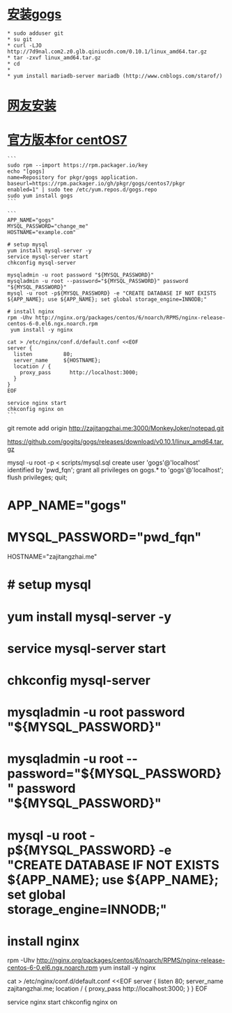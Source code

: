 
# [安装gogs](https://blog.mynook.info/post/host-your-own-git-server-using-gogs)
    * sudo adduser git
    * su git
    * curl -LJO http://7d9nal.com2.z0.glb.qiniucdn.com/0.10.1/linux_amd64.tar.gz
    * tar -zxvf linux_amd64.tar.gz
    * cd
    *
    * yum install mariadb-server mariadb (http://www.cnblogs.com/starof/)

# [网友安装](https://imjad.cn/archives/lab/using-gogs-to-build-your-own-git-server-on-centos)


# [官方版本for centOS7](https://packager.io/gh/pkgr/gogs/install?bid=613#centos-7-gogs)
    ```
    sudo rpm --import https://rpm.packager.io/key
    echo "[gogs]
    name=Repository for pkgr/gogs application.
    baseurl=https://rpm.packager.io/gh/pkgr/gogs/centos7/pkgr
    enabled=1" | sudo tee /etc/yum.repos.d/gogs.repo
    sudo yum install gogs
    ```

    ```
    APP_NAME="gogs"
    MYSQL_PASSWORD="change_me"
    HOSTNAME="example.com"

    # setup mysql
    yum install mysql-server -y
    service mysql-server start
    chkconfig mysql-server

    mysqladmin -u root password "${MYSQL_PASSWORD}"
    mysqladmin -u root --password="${MYSQL_PASSWORD}" password "${MYSQL_PASSWORD}"
    mysql -u root -p${MYSQL_PASSWORD} -e "CREATE DATABASE IF NOT EXISTS ${APP_NAME}; use ${APP_NAME}; set global storage_engine=INNODB;"

    # install nginx
    rpm -Uhv http://nginx.org/packages/centos/6/noarch/RPMS/nginx-release-centos-6-0.el6.ngx.noarch.rpm
     yum install -y nginx

    cat > /etc/nginx/conf.d/default.conf <<EOF
    server {
      listen          80;
      server_name     ${HOSTNAME};
      location / {
        proxy_pass      http://localhost:3000;
      }
    }
    EOF

    service nginx start
    chkconfig nginx on
    ```


git remote add origin http://zajitangzhai.me:3000/MonkeyJoker/notepad.git



https://github.com/gogits/gogs/releases/download/v0.10.1/linux_amd64.tar.gz


mysql -u root -p < scripts/mysql.sql
create user 'gogs'@'localhost' identified by 'pwd_fqn';
grant all privileges on gogs.* to 'gogs'@'localhost';
flush privileges;
quit;



# APP_NAME="gogs"
# MYSQL_PASSWORD="pwd_fqn"
HOSTNAME="zajitangzhai.me"

# # setup mysql
# yum install mysql-server -y
# service mysql-server start
# chkconfig mysql-server

# mysqladmin -u root password "${MYSQL_PASSWORD}"
# mysqladmin -u root --password="${MYSQL_PASSWORD}" password "${MYSQL_PASSWORD}"
# mysql -u root -p${MYSQL_PASSWORD} -e "CREATE DATABASE IF NOT EXISTS ${APP_NAME}; use ${APP_NAME}; set global storage_engine=INNODB;"

# install nginx
rpm -Uhv http://nginx.org/packages/centos/6/noarch/RPMS/nginx-release-centos-6-0.el6.ngx.noarch.rpm
 yum install -y nginx

cat > /etc/nginx/conf.d/default.conf <<EOF
server {
  listen          80;
  server_name     zajitangzhai.me;
  location / {
    proxy_pass      http://localhost:3000;
  }
}
EOF

service nginx start
chkconfig nginx on
